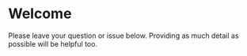 # Welcome

Please leave your question or issue below. Providing as much detail as possible will be helpful too.
